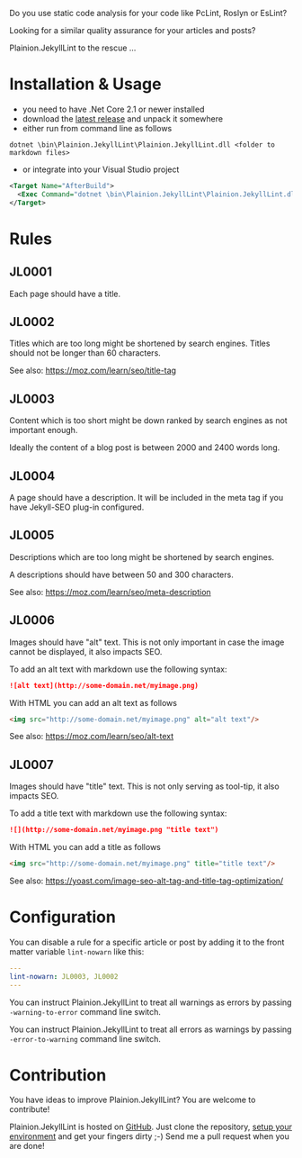 
Do you use static code analysis for your code like PcLint, Roslyn or EsLint?

Looking for a similar quality assurance for your articles and posts?

Plainion.JekyllLint to the rescue ...

# Installation & Usage

- you need to have .Net Core 2.1 or newer installed
- download the [latest release](https://github.com/plainionist/Plainion.JekyllLint/releases) and unpack it somewhere
- either run from command line as follows

```
dotnet \bin\Plainion.JekyllLint\Plainion.JekyllLint.dll <folder to markdown files>
```

- or integrate into your Visual Studio project

```xml
<Target Name="AfterBuild">  
  <Exec Command="dotnet \bin\Plainion.JekyllLint\Plainion.JekyllLint.dll FOLDER_TO_MARKDOWN_FILES" />
</Target>  
```

# Rules

## JL0001

Each page should have a title.

## JL0002

Titles which are too long might be shortened by search engines. 
Titles should not be longer than 60 characters.

See also: <https://moz.com/learn/seo/title-tag>

## JL0003

Content which is too short might be down ranked by search engines as not important enough.

Ideally the content of a blog post is between 2000 and 2400 words long.


## JL0004

A page should have a description. It will be included in the meta tag if you have Jekyll-SEO plug-in configured.

## JL0005

Descriptions which are too long might be shortened by search engines. 

A descriptions should have between 50 and 300 characters.

See also: <https://moz.com/learn/seo/meta-description>

## JL0006

Images should have "alt" text. This is not only important in case the image cannot be
displayed, it also impacts SEO.

To add an alt text with markdown use the following syntax:

```MarkDown
![alt text](http://some-domain.net/myimage.png)
```

With HTML you can add an alt text as follows

```HTML
<img src="http://some-domain.net/myimage.png" alt="alt text"/>
```

See also: <https://moz.com/learn/seo/alt-text>

## JL0007

Images should have "title" text. This is not only serving as tool-tip, it also impacts SEO.

To add a title text with markdown use the following syntax:

```MarkDown
![](http://some-domain.net/myimage.png "title text")
```

With HTML you can add a title as follows

```HTML
<img src="http://some-domain.net/myimage.png" title="title text"/>
```

See also: <https://yoast.com/image-seo-alt-tag-and-title-tag-optimization/>

# Configuration

You can disable a rule for a specific article or post by adding it to the front matter variable ```lint-nowarn``` like this:

```yaml
---
lint-nowarn: JL0003, JL0002
---
```

You can instruct Plainion.JekyllLint to treat all warnings as errors by passing ```-warning-to-error``` command line switch.

You can instruct Plainion.JekyllLint to treat all errors as warnings by passing ```-error-to-warning``` command line switch.

# Contribution

You have ideas to improve Plainion.JekyllLint? You are welcome to contribute!

Plainion.JekyllLint is hosted on [GitHub](https://github.com/plainionist/Plainion.JekyllLint). 
Just clone the repository, [setup your environment](Contribution) and get your fingers dirty ;-) 
Send me a pull request when you are done!

